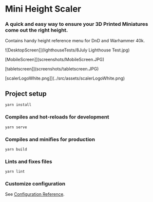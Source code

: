 # Mini Height Scaler 
### A quick and easy way to ensure your 3D Printed Miniatures come out the right height. 

Contains handy height reference menu for DnD and Warhammer 40k.

![DesktopScreen]](lighthouseTests/8July Lighthouse Test.jpg)

[MobileScreen]](screenshots/MobileScreen.JPG)

[tabletscreen]](screenshots/tabletscreen.JPG)

[scalerLogoWhite.png]](../src/assets/scalerLogoWhite.png)

## Project setup
```
yarn install
```

### Compiles and hot-reloads for development
```
yarn serve
```

### Compiles and minifies for production
```
yarn build
```

### Lints and fixes files
```
yarn lint
```

### Customize configuration
See [Configuration Reference](https://cli.vuejs.org/config/).
